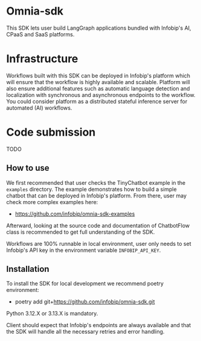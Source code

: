 # Omnia-sdk

This SDK lets user build LangGraph applications bundled with Infobip's AI, CPaaS and SaaS platforms.

# Infrastructure
Workflows built with this SDK can be deployed in Infobip's platform which will ensure that the workflow is highly available and scalable.
Platform will also ensure additional features such as automatic language detection and localization with synchronous and asynchronous endpoints to the workflow.
You could consider platform as a distributed stateful inference server for automated (AI) workflows.

# Code submission
TODO

## How to use
We first recommended that user checks the TinyChatbot example in the `examples` directory.
The example demonstrates how to build a simple chatbot that can be deployed in Infobip's platform.
From there, user may check more complex examples here:
 - https://github.com/infobip/omnia-sdk-examples

Afterward, looking at the source code and documentation of ChatbotFlow class is recommended to get full understanding of the SDK.

Workflows are 100% runnable in local environment, user only needs to set Infobip's API key in the environment variable `INFOBIP_API_KEY`.

## Installation
To install the SDK for local development we recommend poetry environment:
 - poetry add git+https://github.com/infobip/omnia-sdk.git

Python 3.12.X or 3.13.X is mandatory.

Client should expect that Infobip's endpoints are always available and that the SDK will handle all the necessary retries and error handling.